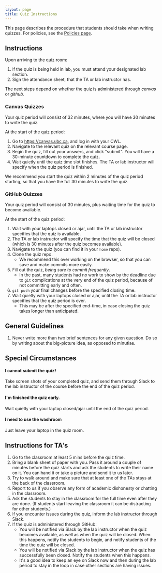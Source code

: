 ```yaml
---
layout: page
title: Quiz Instructions
---
```


This page describes the procedure that students should take when writing quizzes. For policies, see the [Policies page](policies.html#quiz).

## Instructions

Upon arriving to the quiz room:

1. If the quiz is being held in lab, you must attend your designated lab section.
2. Sign the attendance sheet, that the TA or lab instructor has.

The next steps depend on whether the quiz is administered through _canvas_ or _github_.

### Canvas Quizzes

Your quiz period will consist of 32 minutes, where you will have 30 minutes to write the quiz.

At the start of the quiz period:

1. Go to <https://canvas.ubc.ca>, and log in with your CWL.
2. Navigate to the relevant quiz on the relevant course page.
3. Begin the quiz, fill out your answers, and click "submit". You will have a 30-minute countdown to complete the quiz.
4. Wait quietly until the quiz time slot finishes. The TA or lab instructor will specify when the quiz period is finished.

We recommend you start the quiz within 2 minutes of the quiz period starting, so that you have the full 30 minutes to write the quiz.

### GitHub Quizzes

Your quiz period will consist of 30 minutes, plus waiting time for the quiz to become available.

At the start of the quiz period:

1. Wait with your laptops closed or ajar, until the TA or lab instructor specifies that the quiz is available.
2. The TA or lab instructor will specify the time that the quiz will be closed (which is 30 minutes after the quiz becomes available).
3. Navigate to the quiz (you can find it in your `home` repo).
4. Clone the quiz repo. 
	- We recommend this over working on the browser, so that you can save and make commits more easily.
5. Fill out the quiz, _being sure to commit frequently_. 
	- In the past, many students had no work to show by the deadline due to `git` complications at the very end of the quiz period, because of not committing early and often.
6. `git push` your final changes before the specified closing time.
7. Wait quietly with your laptops closed or ajar, until the TA or lab instructor specifies that the quiz period is over.
	- This may be after the specified end-time, in case closing the quiz takes longer than anticipated.

## General Guidelines

1. Never write more than two brief sentences for any given question. Do so by writing about the big-picture idea, as opposed to minutiae. 

## Special Circumstances

#### I cannot submit the quiz!

Take screen shots of your completed quiz, and send them through Slack to the lab instructor of the course before the end of the quiz period.

#### I'm finished the quiz early.

Wait quietly with your laptop closed/ajar until the end of the quiz period.

#### I need to use the washroom

Just leave your laptop in the quiz room. 

## Instructions for TA's

1. Go to the classroom at least 5 mins before the quiz time.
2. Bring a blank sheet of paper with you. Pass it around a couple of minutes before the quiz starts and ask the students to write their name on it. You can hand it or take a picture and send it to us later. 
3. Try to walk around and make sure that at least one of the TAs stays at the back of the classroom.
4. Report to us if you observe any form of academic dishonesty or chatting in the classroom.
5. Ask the students to stay in the classroom for the full time even after they are done. (If students start leaving the classroom it can be distracting for other students.)
6. If you encounter issues during the quiz, inform the lab instructor through Slack.
7. If the quiz is administered through GitHub:
	- You will be notified via Slack by the lab instructor when the quiz becomes available, as well as when the quiz will be closed. When this happens, notify the students to begin, and notify students of the time the quiz will be closed.
	- You will be notified via Slack by the lab instructor when the quiz has successfully been closed. Notify the students when this happens.
	- It's a good idea to keep an eye on Slack now and then during the lab period to stay in the loop in case other sections are having issues. 
